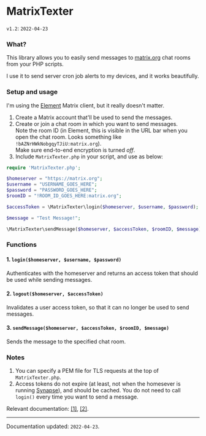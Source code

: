 # MatrixTexter
`v1.2`: `2022-04-23`

### What?

This library allows you to easily send messages to [matrix.org](https://matrix.org/) chat rooms from your PHP scripts.

I use it to send server cron job alerts to my devices, and it works beautifully. 


### Setup and usage
I'm using the [Element](https://app.element.io) Matrix client, but it really doesn't matter.

1. Create a Matrix account that'll be used to send the messages.
2. Create or join a chat room in which you want to send messages.  
   Note the room ID (in Element, this is visible in the URL bar when you open the chat room. Looks something like `!bAZNrHWkNobgqyTJiU:matrix.org`).  
   Make sure end-to-end encryption is turned *off*.
4. Include `MatrixTexter.php` in your script, and use as below:

```php
require 'MatrixTexter.php';

$homeserver = "https://matrix.org";
$username = "USERNAME_GOES_HERE";
$password = "PASSWORD_GOES_HERE";
$roomID = "!ROOM_ID_GOES_HERE:matrix.org";

$accessToken = \MatrixTexter\login($homeserver, $username, $password);

$message = "Test Message!";

\MatrixTexter\sendMessage($homeserver, $accessToken, $roomID, $message);
```

### Functions
#### 1. `login($homeserver, $username, $password)`
Authenticates with the homeserver and returns an access token that should be used while sending messages.

#### 2. `logout($homeserver, $accessToken)`
Invalidates a user access token, so that it can no longer be used to send messages.

#### 3. `sendMessage($homeserver, $accessToken, $roomID, $message)`
Sends the message to the specified chat room.

### Notes

1. You can specify a PEM file for TLS requests at the top of `MatrixTexter.php`. 
2. Access tokens do not expire (at least, not when the homesever is running [Synapse](https://github.com/matrix-org/synapse)), and should be cached. You do not need to call `login()` every time you want to send a message. 

Relevant documentation: [[1]](https://spec.matrix.org/v1.2/client-server-api/), [[2]](https://www.postman.com/recaptime-dev/workspace/matrix-api-spec/documentation/13093388-4285b9b9-66c6-4180-8a8d-bffd91d40351).

------------
Documentation updated: `2022-04-23`.
